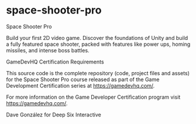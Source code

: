 # space-shooter-pro
Space Shooter Pro

Build your first 2D video game. Discover the foundations of Unity and build a fully featured space shooter, packed with features like power ups, homing missiles, and intense boss battles. 

GameDevHQ Certification Requirements

This source code is the complete repository (code, project files and assets) for the Space Shooter Pro course released as part of the Game Development Certification series at https://gamedevhq.com/.

For more information on the Game Developer Certification program visit https://gamedevhq.com/.

Dave González for Deep Six Interactive
